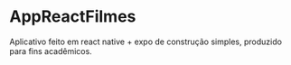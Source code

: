 # AppReactFilmes
Aplicativo feito em react native + expo de construção simples, produzido para fins acadêmicos.
